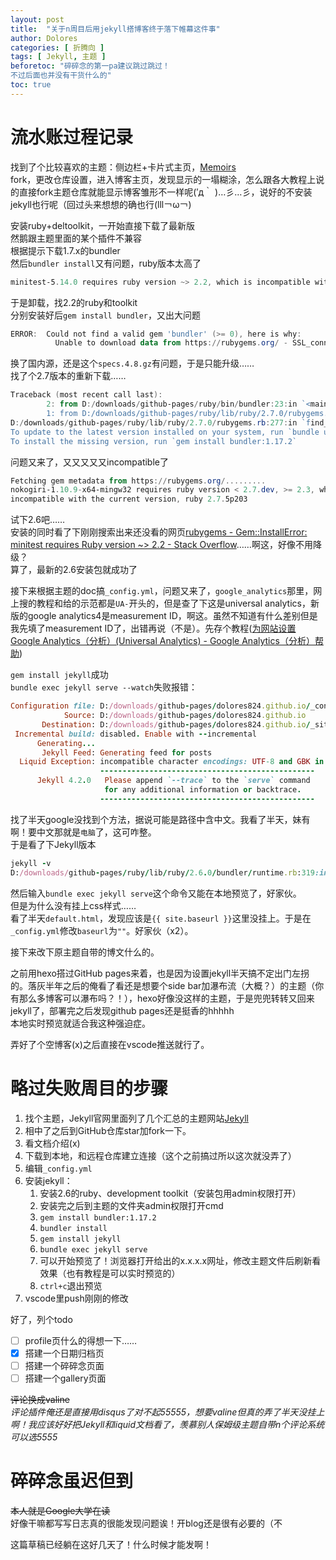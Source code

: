 ```yaml
---
layout: post
title:  "关于n周目后用jekyll搭博客终于落下帷幕这件事"
author: Dolores
categories: [ 折腾向 ]
tags: [ Jekyll, 主题 ]
beforetoc: "碎碎念的第一pa建议跳过跳过！  
不过后面也并没有干货什么的"
toc: true
---
```



# 流水账过程记录
找到了个比较喜欢的主题：侧边栏+卡片式主页，[Memoirs](https://github.com/wowthemesnet/jekyll-theme-memoirs)   
fork，更改仓库设置，进入博客主页，发现显示的一塌糊涂，怎么跟各大教程上说的直接fork主题仓库就能显示博客雏形不一样呢(′д｀ )…彡…彡，说好的不安装jekyll也行呢（回过头来想想的确也行(lll￢ω￢)  
    
安装ruby+deltoolkit，一开始直接下载了最新版   
然鹅跟主题里面的某个插件不兼容       
根据提示下载1.7.x的bundler   
然后`bundler install`又有问题，ruby版本太高了     
```powershell
minitest-5.14.0 requires ruby version ~> 2.2, which is incompatible with the current version, ruby 3.0.2p107
```
于是卸载，找2.2的ruby和toolkit  
分别安装好后`gem install bundler`，又出大问题  
```powershell
ERROR:  Could not find a valid gem 'bundler' (>= 0), here is why:
          Unable to download data from https://rubygems.org/ - SSL_connect returned=1 errno=0 state=error: certificate verify failed (https://api.rubygems.org/specs.4.8.gz)
```
换了国内源，还是这个`specs.4.8.gz`有问题，于是只能升级……  
找了个2.7版本的重新下载……  
```powershell
Traceback (most recent call last):
        2: from D:/downloads/github-pages/ruby/bin/bundler:23:in `<main>'
        1: from D:/downloads/github-pages/ruby/lib/ruby/2.7.0/rubygems.rb:296:in `activate_bin_path'
D:/downloads/github-pages/ruby/lib/ruby/2.7.0/rubygems.rb:277:in `find_spec_for_exe': Could not find 'bundler' (1.17.2) required by your D:/downloads/github-pages/dolores824.github.io/Gemfile.lock. (Gem::GemNotFoundException)
To update to the latest version installed on your system, run `bundle update --bundler`.
To install the missing version, run `gem install bundler:1.17.2`
```
问题又来了，又又又又又incompatible了
```powershell
Fetching gem metadata from https://rubygems.org/.........
nokogiri-1.10.9-x64-mingw32 requires ruby version < 2.7.dev, >= 2.3, which is
incompatible with the current version, ruby 2.7.5p203
```
    
试下2.6吧……  
安装的同时看了下刚刚搜索出来还没看的网页[rubygems - Gem::InstallError: minitest requires Ruby version ~> 2.2 - Stack Overflow](https://stackoverflow.com/questions/58178642/geminstallerror-minitest-requires-ruby-version-2-2)……啊这，好像不用降级？  
算了，最新的2.6安装包就成功了    
    
接下来根据主题的doc搞`_config.yml`，问题又来了，`google_analytics`那里，网上搜的教程和给的示范都是`UA-`开头的，但是查了下这是universal analytics，新版的google analytics4是measurement ID，啊这。虽然不知道有什么差别但是我先填了measurement ID了，出错再说（不是）。先存个教程([为网站设置 Google Analytics（分析）(Universal Analytics) - Google Analytics（分析）帮助](https://support.google.com/analytics/answer/10269537))   
    
`gem install jekyll`成功  
`bundle exec jekyll serve --watch`失败报错：
```ruby
Configuration file: D:/downloads/github-pages/dolores824.github.io/_config.yml
            Source: D:/downloads/github-pages/dolores824.github.io
       Destination: D:/downloads/github-pages/dolores824.github.io/_site
 Incremental build: disabled. Enable with --incremental
      Generating...
       Jekyll Feed: Generating feed for posts
  Liquid Exception: incompatible character encodings: UTF-8 and GBK in assets/js/lunrsearchengine.js
                    ------------------------------------------------
      Jekyll 4.2.0   Please append `--trace` to the `serve` command
                     for any additional information or backtrace.
                    ------------------------------------------------
```

找了半天google没找到个方法，据说可能是路径中含中文。我看了半天，妹有啊！要中文那就是`电脑`了，这可咋整。    
于是看了下Jekyll版本    
```ruby
jekyll -v
D:/downloads/github-pages/ruby/lib/ruby/2.6.0/bundler/runtime.rb:319:in `check_for_activated_spec!': You have already activated jekyll 4.2.1, but your Gemfile requires jekyll 4.2.0. Prepending `bundle exec` to your command may solve this. (Gem::LoadError)
```

然后输入`bundle exec jekyll serve`这个命令又能在本地预览了，好家伙。  
但是为什么没有挂上css样式……  
看了半天`default.html`，发现应该是`{{ site.baseurl }}`这里没挂上。于是在`_config.yml`修改`baseurl`为`""`。好家伙（x2）。  
    
接下来改下原主题自带的博文什么的。  
    
之前用hexo搭过GitHub pages来着，也是因为设置jekyll半天搞不定出门左拐的。落灰半年之后的俺看了看还是想要个side bar加瀑布流（大概？）的主题（你有那么多博客可以瀑布吗？！），hexo好像没这样的主题，于是兜兜转转又回来jekyll了，部署完之后发现github pages还是挺香的hhhhh   
本地实时预览就适合我这种强迫症。  
     
弄好了个空博客(x)之后直接在vscode推送就行了。  
    
# 略过失败周目的步骤  
1. 找个主题，Jekyll官网里面列了几个汇总的主题网站[Jekyll](https://jekyllrb.com/docs/themes/)
2. 相中了之后到GitHub仓库star加fork一下。
3. 看文档介绍(x)
4. 下载到本地，和远程仓库建立连接（这个之前搞过所以这次就没弄了）
5. 编辑`_config.yml`
6. 安装jekyll：
	1. 安装2.6的ruby、development toolkit（安装包用admin权限打开）
	2. 安装完之后到主题的文件夹admin权限打开cmd
	3. `gem install bundler:1.17.2`
	4. `bundler install`
	5. `gem install jekyll`
	6. `bundle exec jekyll serve`
	7. 可以开始预览了！浏览器打开给出的x.x.x.x网址，修改主题文件后刷新看效果（也有教程是可以实时预览的）
	8. `ctrl+c`退出预览
7. vscode里push刚刚的修改
    
    
好了，列个todo  
+ [ ] profile页什么的得想一下……
+ [x] 搭建一个日期归档页
+ [ ] 搭建一个碎碎念页面
+ [ ] 搭建一个gallery页面    

~~评论换成valine~~    
*评论插件俺还是直接用disqus了对不起55555，想要valine但真的弄了半天没挂上啊！我应该好好把Jekyll和liquid文档看了，羡慕别人保姆级主题自带n个评论系统可以选5555*   
    
# 碎碎念虽迟但到
~~本人就是Google大学在读~~  
好像干嘛都写写日志真的很能发现问题诶！开blog还是很有必要的（不   
    
这篇草稿已经躺在这好几天了！什么时候才能发啊！  
